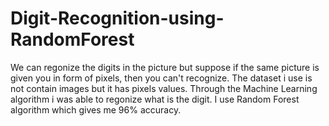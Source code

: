 # Digit-Recognition-using-RandomForest

We can regonize the digits in the picture but suppose if the same picture is given you in form of pixels, then you can't recognize.
The dataset i use is not contain images but it has pixels values.
Through the Machine Learning algorithm i was able to regonize what is the digit.
I use Random Forest algorithm which gives me 96% accuracy.
